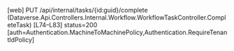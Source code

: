 [web] PUT /api/internal/tasks/{id:guid}/complete  (Dataverse.Api.Controllers.Internal.Workflow.WorkflowTaskController.CompleteTask)  [L74–L83] status=200 [auth=Authentication.MachineToMachinePolicy,Authentication.RequireTenantIdPolicy]

